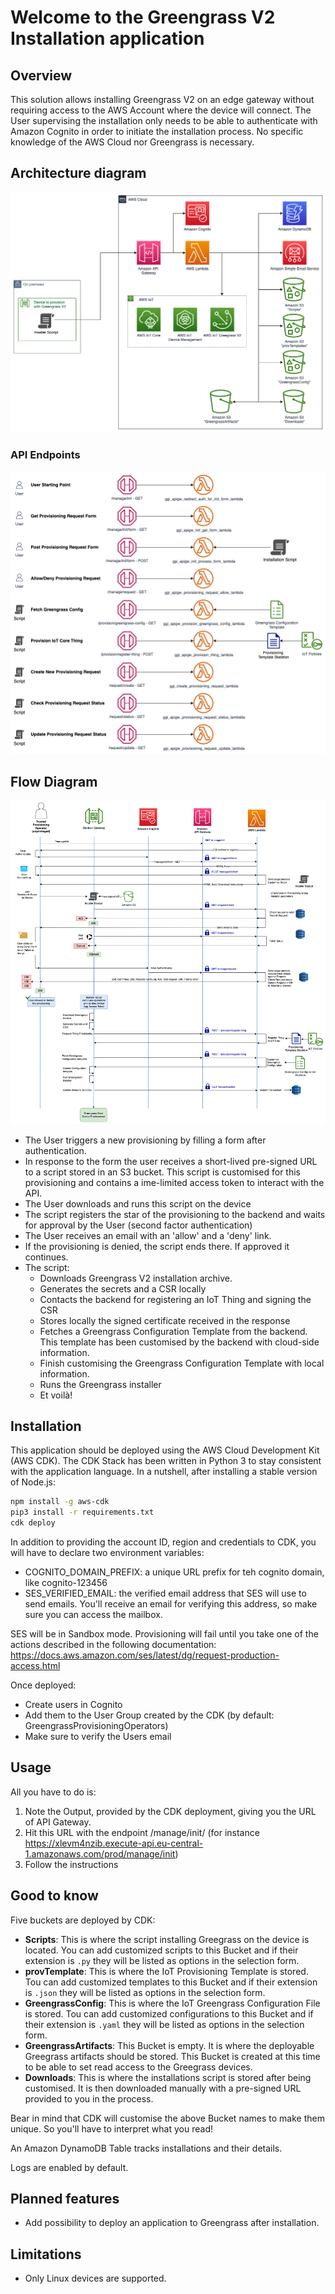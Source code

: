# Welcome to the Greengrass V2 Installation application

## Overview
This solution allows installing Greengrass V2 on an edge gateway without requiring access to the AWS Account
where the device will connect. The User supervising the installation only needs to be able to authenticate
with Amazon Cognito in order to initiate the installation process. No specific knowledge of the AWS Cloud nor
Greengrass is necessary.

## Architecture diagram
![Architecture Diagram](./doc/ArchitectureDiagrams-OverallArchitecture.png)
### API Endpoints
![Endpoints](./doc/ArchitectureDiagrams-APIEndpoints.png)

## Flow Diagram
![Flow Diagram](./doc/ArchitectureDiagrams-FlowDiagram.png)

* The User triggers a new provisioning by filling a form after authentication.
* In response to the form the user receives a short-lived pre-signed URL to a script stored in an S3 bucket.
This script is customised for this provisioning and contains a ime-limited access token to interact with the API.
* The User downloads and runs this script on the device
* The script registers the star of the provisioning to the backend and waits for approval by the User (second factor authentication)
* The User receives an email with an 'allow' and a 'deny' link.
* If the provisioning is denied, the script ends there. If approved it continues.
* The script:
  * Downloads Greengrass V2 installation archive.
  * Generates the secrets and a CSR locally
  * Contacts the backend for registering an IoT Thing and signing the CSR
  * Stores locally the signed certificate received in the response
  * Fetches a Greengrass Configuration Template from the backend. This template has been customised by the backend 
with cloud-side information.
  * Finish customising the Greengrass Configuration Template with local information.
  * Runs the Greengrass installer
  * Et voilà!

## Installation

This application should be deployed using the AWS Cloud Development Kit (AWS CDK).
The CDK Stack has been written in Python 3 to stay consistent with the application language.
In a nutshell, after installing a stable version of Node.js:


```bash
npm install -g aws-cdk
pip3 install -r requirements.txt
cdk deploy
```


In addition to providing the account ID, region and credentials to CDK, 
you will have to declare two environment variables:
* COGNITO_DOMAIN_PREFIX: a unique URL prefix for teh cognito domain, like cognito-123456
* SES_VERIFIED_EMAIL: the verified email address that SES will use to send emails. You'll receive an email for 
  verifying this address, so make sure you can access the mailbox.

SES will be in Sandbox mode. Provisioning will fail until you take one of the actions described in the following 
documentation:
https://docs.aws.amazon.com/ses/latest/dg/request-production-access.html

Once deployed:
* Create users in Cognito
* Add them to the User Group created by the CDK (by default: GreengrassProvisioningOperators)
* Make sure to verify the Users email

## Usage
All you have to do is:

1. Note the Output, provided by the CDK deployment, giving you the URL of API Gateway.
2. Hit this URL with the endpoint /manage/init/ 
    (for instance https://xlevm4nzib.execute-api.eu-central-1.amazonaws.com/prod/manage/init)
3. Follow the instructions

## Good to know
Five buckets are deployed by CDK:

* **Scripts**: This is where the script installing Greegrass on the device is located. You can add customized scripts
  to this Bucket and if their extension is `.py` they will be listed as options in the selection form.
* **provTemplate**: This is where the IoT Provisioning Template is stored. Tou can add customized templates
  to this Bucket and if their extension is `.json` they will be listed as options in the selection form.
* **GreengrassConfig**: This is where the IoT Greengrass Configuration File is stored. Tou can add customized configurations
  to this Bucket and if their extension is `.yaml` they will be listed as options in the selection form.
* **GreengrassArtifacts**: This Bucket is empty. It is where the deployable Greegrass artifacts should be stored. This
  Bucket is created at this time to be able to set read access to the Greegrass devices.
* **Downloads**: This is where the installations script is stored after being customised. It is then downloaded manually
  with a pre-signed URL provided to you in the process.

Bear in mind that CDK will customise the above Bucket names to make them unique. So you'll have to 
interpret what you read!

An Amazon DynamoDB Table tracks installations and their details.

Logs are enabled by default.

## Planned features

* Add possibility to deploy an application to Greengrass after installation.

## Limitations

* Only Linux devices are supported.


